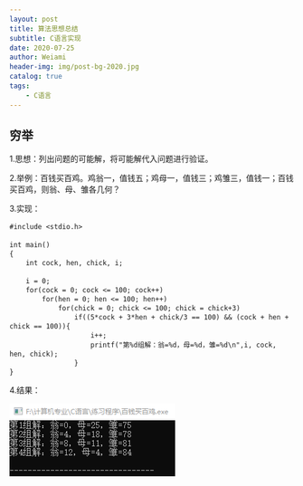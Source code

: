 ```yaml
---
layout: post
title: 算法思想总结
subtitle: C语言实现
date: 2020-07-25
author: Weiami
header-img: img/post-bg-2020.jpg
catalog: true
tags:
    - C语言
---
```


## 穷举

1.思想：列出问题的可能解，将可能解代入问题进行验证。

2.举例：百钱买百鸡。鸡翁一，值钱五；鸡母一，值钱三；鸡雏三，值钱一；百钱买百鸡，则翁、母、雏各几何？

3.实现：

```
#include <stdio.h>

int main()
{
	int cock, hen, chick, i;

	i = 0;
	for(cock = 0; cock <= 100; cock++)
	    for(hen = 0; hen <= 100; hen++)
	        for(chick = 0; chick <= 100; chick = chick+3)
	            if((5*cock + 3*hen + chick/3 == 100) && (cock + hen + chick == 100)){
	            	i++;
	                printf("第%d组解：翁=%d，母=%d，雏=%d\n",i, cock, hen, chick);
				}            
}
```

4.结果：

![](img/20200725-1.png)

